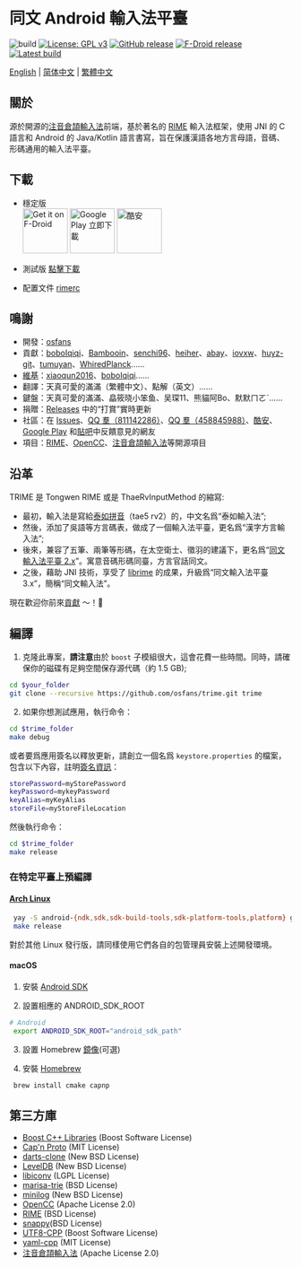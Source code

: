 # 同文 Android 輸入法平臺
![build](https://github.com/osfans/trime/actions/workflows/last-commit-release.yml/badge.svg?branch=develop)
[![License: GPL v3](https://img.shields.io/badge/License-GPL%20v3-blue.svg)](https://www.gnu.org/licenses/gpl-3.0)
[![GitHub release](https://img.shields.io/github/release/osfans/trime.svg)](https://github.com/osfans/trime/releases)
[![F-Droid release](https://img.shields.io/f-droid/v/com.osfans.trime.svg)](https://f-droid.org/packages/com.osfans.trime)
[![Latest build](https://img.shields.io/github/last-commit/osfans/trime.svg)](http://osfans.github.io/trime/)

[English](README.md) | [简体中文](README_sc.md) | [繁體中文](README_tc.md)

## 關於

源於開源的[注音倉頡輸入法]前端，基於著名的 [RIME] 輸入法框架，使用 JNI 的 C 語言和 Android 的 Java/Kotlin 語言書寫，旨在保護漢語各地方言母語，音碼、形碼通用的輸入法平臺。

## 下載
- 穩定版 <br>
[<img alt='Get it on F-Droid' src='https://fdroid.gitlab.io/artwork/badge/get-it-on.png' height='80px'/>](https://f-droid.org/packages/com.osfans.trime)
[<img alt='Google Play 立即下載' src='https://play.google.com/intl/en_us/badges/images/generic/zh-tw_badge_web_generic.png' height='80px'/>](https://play.google.com/store/apps/details?id=com.osfans.trime)
[<img alt='酷安' src='https://static.coolapk.com/static/web/v8/img/icon.png' height='80px'/>](https://www.coolapk.com/apk/com.osfans.trime)

- 測試版 [點擊下載](https://github.com/osfans/trime/actions)

- 配置文件 [rimerc](https://github.com/Bambooin/rimerc)

## 鳴謝
- 開發：[osfans](https://github.com/osfans)
- 貢獻：[boboIqiqi](https://github.com/boboIqiqi)、[Bambooin](https://github.com/Bambooin)、[senchi96](https://github.com/senchi96)、[heiher](https://github.com/heiher)、[abay](https://github.com/a342191555)、[iovxw](https://github.com/iovxw)、[huyz-git](https://github.com/huyz-git)、[tumuyan](https://github.com/tumuyan)、[WhiredPlanck](https://github.com/WhiredPlanck)......
- [維基](https://github.com/osfans/trime/wiki)：[xiaoqun2016](https://github.com/xiaoqun2016)、[boboIqiqi](https://github.com/boboIqiqi)......
- 翻譯：天真可愛的滿滿（繁體中文）、點解（英文）......
- 鍵盤：天真可愛的滿滿、皛筱晓小笨鱼、吴琛11、熊貓阿Bo、默默ㄇㄛˋ......
- 捐贈：[Releases](https://github.com/osfans/trime/releases) 中的“打賞”實時更新
- 社區：在 [Issues](https://github.com/osfans/trime/issues)、[QQ 羣（811142286）](https://jq.qq.com/?_wv=1027&k=AXdR80HN)、[QQ 羣（458845988）](https://jq.qq.com/?_wv=1027&k=n6xT4G3q)、[酷安](http://www.coolapk.com/apk/com.osfans.trime)、[Google Play](https://play.google.com/store/apps/details?id=com.osfans.trime) 和[貼吧](http://tieba.baidu.com/f?kw=rime)中反饋意見的網友
- 項目：[RIME]、[OpenCC]、[注音倉頡輸入法]等開源項目

## 沿革
TRIME 是 Tongwen RIME 或是 ThaeRvInputMethod 的縮寫:
- 最初，輸入法是寫給[泰如拼音](http://taerv.nguyoeh.com/ime/)（tae5 rv2）的，中文名爲“泰如輸入法”;
- 然後，添加了吳語等方言碼表，做成了一個輸入法平臺，更名爲“漢字方言輸入法”;
- 後來，兼容了五筆、兩筆等形碼，在太空衛士、徵羽的建議下，更名爲“[同文輸入法平臺 2.x](https://github.com/osfans/trime-legacy)”。寓意音碼形碼同臺，方言官話同文。
- 之後，藉助 JNI 技術，享受了 [librime](https://github.com/rime/librime) 的成果，升級爲“同文輸入法平臺 3.x”，簡稱“同文輸入法”。

現在歡迎你前來[貢獻](CONTRIBUTING.md) ～！:tada:

## 編譯

1. 克隆此專案，**請注意**由於 `boost` 子模組很大，這會花費一些時間。同時，請確保你的磁碟有足夠空間保存源代碼（約 1.5 GB);
```bash
cd $your_folder
git clone --recursive https://github.com/osfans/trime.git trime
```
2. 如果你想測試應用，執行命令：

```bash
cd $trime_folder
make debug
```

或者要爲應用簽名以釋放更新，請創立一個名爲 `keystore.properties` 的檔案，包含以下內容，註明[簽名資訊](https://developer.android.com/studio/publish/app-signing.html)：

```bash
storePassword=myStorePassword
keyPassword=mykeyPassword
keyAlias=myKeyAlias
storeFile=myStoreFileLocation
```

然後執行命令：

```bash
cd $trime_folder
make release
```

### 在特定平臺上預編譯
#### [Arch Linux](https://www.archlinux.org/)

  ```bash
   yay -S android-{ndk,sdk,sdk-build-tools,sdk-platform-tools,platform} gradle clang capnproto
   make release
  ```

  對於其他 Linux 發行版，請同樣使用它們各自的包管理員安裝上述開發環境。

#### macOS

1. 安裝 [Android SDK](https://developer.android.com/sdk/index.html)

2. 設置相應的 ANDROID_SDK_ROOT
  ```bash
  # Android
   export ANDROID_SDK_ROOT="android_sdk_path"
  ```

3. 設置 Homebrew [鏡像](https://mirrors.tuna.tsinghua.edu.cn/help/homebrew/)(可選)

4. 安裝 [Homebrew](https://brew.sh/)
  ```bash
   brew install cmake capnp
  ```

## 第三方庫
- [Boost C++ Libraries](https://www.boost.org/) (Boost Software License)
- [Cap'n Proto](https://capnproto.org/) (MIT License)
- [darts-clone](https://github.com/s-yata/darts-clone) (New BSD License)
- [LevelDB](https://github.com/google/leveldb) (New BSD License)
- [libiconv](https://www.gnu.org/software/libiconv/) (LGPL License)
- [marisa-trie](https://github.com/s-yata/marisa-trie) (BSD License)
- [minilog](http://ceres-solver.org/) (New BSD License)
- [OpenCC](https://github.com/BYVoid/OpenCC) (Apache License 2.0)
- [RIME](https://rime.im) (BSD License)
- [snappy](https://github.com/google/snappy)(BSD License)
- [UTF8-CPP](http://utfcpp.sourceforge.net/) (Boost Software License)
- [yaml-cpp](https://github.com/jbeder/yaml-cpp) (MIT License)
- [注音倉頡輸入法](https://code.google.com/p/android-traditional-chinese-ime/) (Apache License 2.0)

[注音倉頡輸入法]: https://code.google.com/p/android-traditional-chinese-ime/
[RIME]: http://rime.im
[OpenCC]: https://github.com/BYVoid/OpenCC
